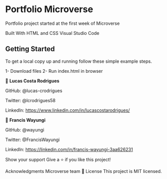 # Portfolio Microverse
 Portfolio project started at the first week of Microverse

Built With
HTML and CSS
Visual Studio Code

## Getting Started

To get a local copy up and running follow these simple example steps.

  1- Download files
  2- Run index.html in browser


👤 **Lucas Costa Rodrigues**

GitHub: @lucas-crodrigues

Twitter: @lcrodrigues58

LinkedIn: https://www.linkedin.com/in/lucascostarodrigues/

👤 **Francis Wayungi**

GitHub: @wayungi

Twitter: @FrancisWayungi

LinkedIn: https://linkedin.com/in/francis-wayungi-3aa626231


Show your support
Give a ⭐️ if you like this project!

Acknowledgments
Microverse team
📝 License
This project is MIT licensed.